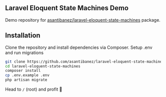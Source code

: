 ## Laravel Eloquent State Machines Demo

Demo repository for [asantibanez/laravel-eloquent-state-machines](https://github.com/asantibanez/laravel-eloquent-state-machines) package.

## Installation

Clone the repository and install dependencies via Composer. Setup .env and run migrations

```bash
git clone https://github.com/asantibanez/laravel-eloquent-state-machines-demo
cd laravel-eloquent-state-machines
composer install
cp .env.example .env
php artisan migrate
```

Head to `/` (root) and profit 💪
